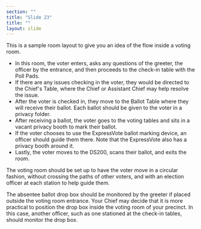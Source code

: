 ```yaml
---
section: ""
title: "Slide 23"
title: ""
layout: slide
---
```


This is a sample room layout to give you an idea of the flow inside a voting room.

- In this room, the voter enters, asks any questions of the greeter, the officer by the entrance, and then proceeds to the check-in table with the Poll Pads.
- If there are any issues checking in the voter, they would be directed to the Chief's Table, where the Chief or Assistant Chief may help resolve the issue.
- After the voter is checked in, they move to the Ballot Table where they will receive their ballot. Each ballot should be given to the voter in a privacy folder.
- After receiving a ballot, the voter goes to the voting tables and sits in a vacant privacy booth to mark their ballot.
- If the voter chooses to use the ExpressVote ballot marking device, an officer should guide them there. Note that the ExpressVote also has a privacy booth around it.
- Lastly, the voter moves to the DS200, scans their ballot, and exits the room.

The voting room should be set up to have the voter move in a circular fashion, without crossing the paths of other voters, and with an election officer at each station to help guide them.

The absentee ballot drop box should be monitored by the greeter if placed outside the voting room entrance. Your Chief may decide that it is more practical to position the drop box inside the voting room of your precinct. In this case, another officer, such as one stationed at the check-in tables, should monitor the drop box.

